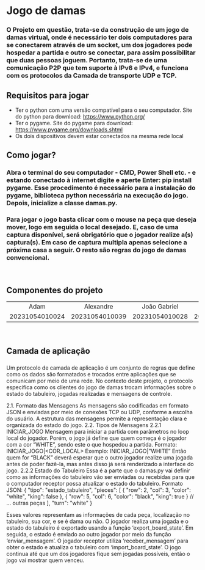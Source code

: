 # Jogo de damas
### O Projeto em questão, trata-se da construção de um jogo de damas virtual, onde é necessário ter dois computadores para se conectarem através de um socket, um dos jogadores pode hospedar a partida e outro se conectar, para assim possibilitar que duas pessoas joguem. Portanto, trata-se de uma comunicação P2P que tem suporte à IPv6 e IPv4, e funciona com os protocolos da Camada de transporte UDP e TCP.

## Requisitos para jogar
+ Ter o python com uma versão compatível para o seu computador. Site do python para download: https://www.python.org/
+ Ter o pygame. Site do pygame para download: https://www.pygame.org/downloads.shtml
+ Os dois dispositivos devem estar conectados na mesma rede local

## Como jogar?
### Abra o terminal do seu computador - CMD, Power Shell etc. - e estando conectado à internet digite e aperte Enter: pip install pygame. Esse procedimento é necessário para a instalação do pygame, biblioteca python necessária na execução do jogo. Depois, inicialize a classe damas.py.
### Para jogar o jogo basta clicar com o mouse na peça que deseja mover, logo em seguida o local desejado. E, caso de uma captura disponível, será obrigatório que o jogador realize a(s) captura(s). Em caso de captura multipla apenas selecione a próxima casa a seguir. O resto são regras do jogo de damas convencional.
<br>


## Componentes do projeto
<table>
 <tr align = "center">
  <td> Adam</td>
  <td>Alexandre</td>
  <td>João Gabriel</td>
  <td>Paulo César</td>
</tr>
<tr>
  <td>20231054010024</td>
  <td>20231054010039</td>
  <td>20231054010028</td>
  <td>20231054010026</td>
</tr>
</table> 
</br>

## Camada de aplicação 
### 
Um protocolo de camada de aplicação é um conjunto de regras que define como os dados são formatados e trocados entre aplicações que se comunicam por meio de uma rede. No contexto deste projeto, o protocolo especifica como os clientes do jogo de damas trocam informações sobre o estado do tabuleiro, jogadas realizadas e mensagens de controle.

2.1. Formato das Mensagens
As mensagens são codificadas em formato JSON e enviadas por meio de conexões TCP ou UDP, conforme a escolha do usuário. A estrutura das mensagens permite a representação clara e organizada do estado do jogo.
2.2. Tipos de Mensagens
2.2.1 INICIAR_JOGO
Mensagem para iniciar a partida com parâmetros no loop local do jogador. Porém, o jogo já define que quem começa é o jogador com a cor “WHITE”, sendo este o que hospedou a partida.
Formato: INICIAR_JOGO|<COR_LOCAL>
Exemplo: INICIAR_JOGO|”WHITE”
Então quem for “BLACK” deverá esperar que o outro jogador realize uma jogada antes de poder fazê-la, mas antes disso já será renderizado a interface do jogo.
2.2.2 Estado do Tabuleiro
Essa é a parte que o damas.py vai definir como as informações do tabuleiro vão ser enviadas ou recebidas para que o computador receptor possa atualizar o estado do tabuleiro.
Formato JSON:
{
  "tipo": "estado_tabuleiro",
  "pieces": [
    {
      "row": 2,
      "col": 3,
      "color": "white",
      "king": false
    },
    {
      "row": 5,
      "col": 6,
      "color": "black",
      "king": true
    }
    // ... outras peças
  ],
  "turn": "white"
}

Esses valores representam as informações de cada peça, localização no tabuleiro, sua cor, e se é dama ou não. O jogador realiza uma jogada e o estado do tabuleiro é exportado usando a função ‘export_board_state’. Em seguida, o estado é enviado ao outro jogador por meio da função ‘enviar_mensagem’. O jogador receptor utiliza ‘receber_mensagem’ para obter o estado e atualiza o tabuleiro com ‘import_board_state’. O jogo continua até que um dos jogadores fique sem jogadas possíveis, então o jogo vai mostrar quem venceu.
